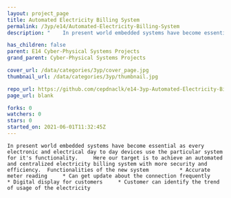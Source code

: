 ```yaml
---
layout: project_page
title: Automated Electricity Billing System
permalink: /3yp/e14/Automated-Electricity-Billing-System
description: "    In present world embedded systems have become essential as every electronic and electrical day to day devices use the particular system for it's functionality.     Here our target is to achieve an automated and centralized electricity billing system with more security and efficiency.  Functionalities of the new system          * Accurate meter reading     * Can get update about the connection frequently     * Digital display for customers     * Customer can identify the trend of usage of the electricity"

has_children: false
parent: E14 Cyber-Physical Systems Projects
grand_parent: Cyber-Physical Systems Projects

cover_url: /data/categories/3yp/cover_page.jpg
thumbnail_url: /data/categories/3yp/thumbnail.jpg

repo_url: https://github.com/cepdnaclk/e14-3yp-Automated-Electricity-Billing-System
page_url: blank

forks: 0
watchers: 0
stars: 0
started_on: 2021-06-01T11:32:45Z
---
```

    In present world embedded systems have become essential as every electronic and electrical day to day devices use the particular system for it's functionality.     Here our target is to achieve an automated and centralized electricity billing system with more security and efficiency.  Functionalities of the new system          * Accurate meter reading     * Can get update about the connection frequently     * Digital display for customers     * Customer can identify the trend of usage of the electricity

